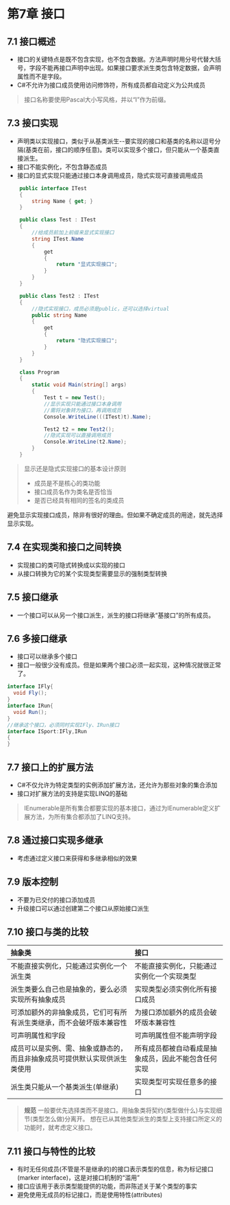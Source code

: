 # 第7章 接口
## 7.1 接口概述
* 接口的关键特点是既不包含实现，也不包含数据。方法声明时用分号代替大括号，字段不能再接口声明中出现。如果接口要求派生类包含特定数据，会声明属性而不是字段。
* C#不允许为接口成员使用访问修饰符，所有成员都自动定义为公共成员

> 接口名称要使用Pascal大小写风格，并以“I”作为前缀。

## 7.3 接口实现
* 声明类以实现接口，类似于从基类派生--要实现的接口和基类的名称以逗号分隔(基类在前，接口的顺序任意)。类可以实现多个接口，但只能从一个基类直接派生。
* 接口不能实例化，不包含静态成员
* 接口的显式实现只能通过接口本身调用成员，隐式实现可直接调用成员

```c#
    public interface ITest
    {
        string Name { get; }
    }

    public class Test : ITest
    {
        //给成员前加上前缀来显式实现接口
        string ITest.Name
        {
            get
            {
                return "显式实现接口";
            }
        }
    }

    public class Test2 : ITest
    {
        //隐式实现接口，成员必须是public，还可以选择virtual
        public string Name
        {
            get
            {
                return "隐式实现接口";
            }
        }
    }

    class Program
    {
        static void Main(string[] args)
        {
            Test t = new Test();
            //显示实现只能通过接口本身调用
            //需将对象转为接口，再调用成员
            Console.WriteLine(((ITest)t).Name);

            Test2 t2 = new Test2();
            //隐式实现可以直接调用成员
            Console.WriteLine(t2.Name);
        }
    }
```
> 显示还是隐式实现接口的基本设计原则
> * 成员是不是核心的类功能
> * 接口成员名作为类名是否恰当
> * 是否已经具有相同的签名的类成员

避免显示实现接口成员，除非有很好的理由。但如果不确定成员的用途，就先选择显示实现。
## 7.4 在实现类和接口之间转换
* 实现接口的类可隐式转换成以实现的接口
* 从接口转换为它的某个实现类型需要显示的强制类型转换

## 7.5 接口继承
* 一个接口可以从另一个接口派生，派生的接口将继承“基接口”的所有成员。

## 7.6 多接口继承
* 接口可以继承多个接口
* 接口一般很少没有成员。但是如果两个接口必须一起实现，这种情况就很正常了。

```c#
interface IFly{
  void Fly();
}
interface IRun{
  void Run();
}
//继承这个接口，必须同时实现IFly、IRun接口
interface ISport:IFly,IRun
{
}
```
## 7.7 接口上的扩展方法
* C#不仅允许为特定类型的实例添加扩展方法，还允许为那些对象的集合添加
* 接口对扩展方法的支持是实现LINQ的基础

> IEnumerable是所有集合都要实现的基本接口，通过为IEnumerable定义扩展方法，为所有集合都添加了LINQ支持。

## 7.8 通过接口实现多继承
* 考虑通过定义接口来获得和多继承相似的效果

## 7.9 版本控制
* 不要为已交付的接口添加成员
* 升级接口可以通过创建第二个接口从原始接口派生

## 7.10 接口与类的比较

| 抽象类                                   | 接口                         |
| :------------------------------------ | :------------------------- |
| 不能直接实例化，只能通过实例化一个派生类                  | 不能直接实例化，只能通过实例化一个实现类型      |
| 派生类要么自己也是抽象的，要么必须实现所有抽象成员             | 实现类型必须实例化所有接口成员            |
| 可添加额外的非抽象成员，它们可有所有派生类继承，而不会破坏版本兼容性    | 为接口添加额外的成员会破坏版本兼容性         |
| 可声明属性和字段                              | 可声明属性但不能声明字段               |
| 成员可以是实例、需、抽象或静态的，而且非抽象成员可提供默认实现供派生类使用 | 所有成员都被自动看成是抽象成员，因此不能包含任何实现 |
| 派生类只能从一个基类派生(单继承)                     | 实现类型可实现任意多的接口              |

> **规范**
> 一般要优先选择类而不是接口。用抽象类将契约(类型做什么)与实现细节(类型怎么做)分离开。
> 想在已从其他类型派生的类型上支持接口所定义的功能时，就考虑定义接口。

## 7.11 接口与特性的比较
* 有时无任何成员(不管是不是继承的)的接口表示类型的信息，称为标记接口(marker interface)，这是对接口机制的“滥用”
* 接口应该用于表示类型能提供的功能，而非陈述关于某个类型的事实
* 避免使用无成员的标记接口，而是使用特性(attributes)